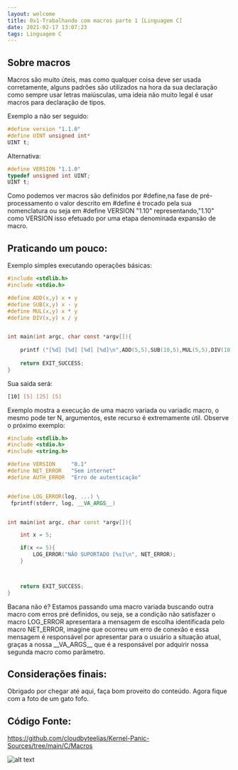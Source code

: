 ```yaml
---
layout: welcome
title: 0x1-Trabalhando com macros parte 1 [Linguagem C]
date: 2021-02-17 13:07:23
tags: Linguagem C
---
```






## Sobre macros
<article>
Macros são muito úteis, mas como qualquer coisa deve ser usada corretamente, alguns padrões são utilizados na hora da sua declaração como sempre usar letras maiúsculas, uma ideia não muito legal é usar macros para declaração de tipos.
</article>

Exemplo a não ser seguido:

```c
#define version "1.1.0"
#define UINT unsigned int*
UINT t;
```
Alternativa:

```c
#define VERSION "1.1.0"
typedef unsigned int UINT;
UINT t;
```
<article>
Como podemos ver macros são definidos por #define,na fase de pré-processamento o valor descrito em #define
é trocado pela sua nomenclatura ou seja em #define VERSION "1.10" representando,"1.10" como VERSION isso
efetuado por uma etapa denominada expansão de macro.
</article>

## Praticando um pouco:
Exemplo simples executando operações básicas:

```C
#include <stdlib.h>
#include <stdio.h>

#define ADD(x,y) x + y
#define SUB(x,y) x - y
#define MUL(x,y) x * y
#define DIV(x,y) x / y


int main(int argc, char const *argv[]){
    
    printf ("[%d] [%d] [%d] [%d]\n",ADD(5,5),SUB(10,5),MUL(5,5),DIV(10,2));
     
    return EXIT_SUCCESS;
}

```
Sua saida será:

```sh
[10] [5] [25] [5]

```
<article>
Exemplo mostra a execução de uma macro variada ou variadic macro, o mesmo pode ter N, argumentos, este recurso é extremamente útil.
Observe o próximo exemplo:
</article>

```c++
#include <stdlib.h>
#include <stdio.h>
#include <string.h>

#define VERSION     "0.1"
#define NET_ERROR   "Sem internet"
#define AUTH_ERROR  "Erro de autenticação"


#define LOG_ERROR(log, ...) \
 fprintf(stderr, log, __VA_ARGS__)


int main(int argc, char const *argv[]){

    int x = 5;

    if(x <= 5){
        LOG_ERROR("NÂO SUPORTADO [%s]\n", NET_ERROR);
    }



    return EXIT_SUCCESS;
}

```
<article>
Bacana não é? Estamos passando uma macro variada buscando outra macro com erros pré definidos, ou seja, se a condição
não satisfazer o macro LOG_ERROR apresentara a mensagem de escolha identificada pelo macro NET_ERROR, imagine
que ocorreu um erro de conexão e essa mensagem é responsável por apresentar para o usuário a situação atual, graças a nossa
__VA_ARGS__ que é a responsável por adquirir nossa segunda macro como parâmetro.
</article>


## Considerações finais:

<article>
Obrigado por chegar até aqui,
faça bom proveito do conteúdo. Agora fique com a foto de um gato fofo.
</article>


## Código Fonte:

https://github.com/cloudbyteelias/Kernel-Panic-Sources/tree/main/C/Macros



![alt text](https://i.pinimg.com/originals/84/48/c8/8448c8666642b94395a81945bf2af015.jpg "Title")







